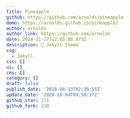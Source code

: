 ```yaml
---
title: Pineapple
github: https://github.com/arnolds/pineapple
demo: https://arnolds.github.io/pineapple/
author: arnolds
author_link: https://github.com/arnolds
date: 2024-11-27T12:05:08.675Z
description: 🍍 Jekyll theme
ssg:
  - Jekyll
css: []
ui: []
cms: []
category: []
draft: false
publish_date: '2018-04-13T02:30:55Z'
update_date: '2020-10-04T09:58:37Z'
github_star: 111
github_fork: 130
---
```

